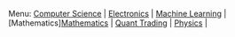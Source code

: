 Menu: [Computer Science](cmpsc.org) | [Electronics](electronics.md) | [Machine Learning](machine_learning.md) | [Mathematics][Mathematics](math.org) | [Quant Trading](quant_trading.md) | [Physics](physics.md) |

